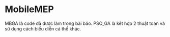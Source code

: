 # MobileMEP

MBGA là code đã được làm trong bài báo.
PSO_GA là kết hợp 2 thuật toán và sử dụng cách biểu diễn cá thể khác.
